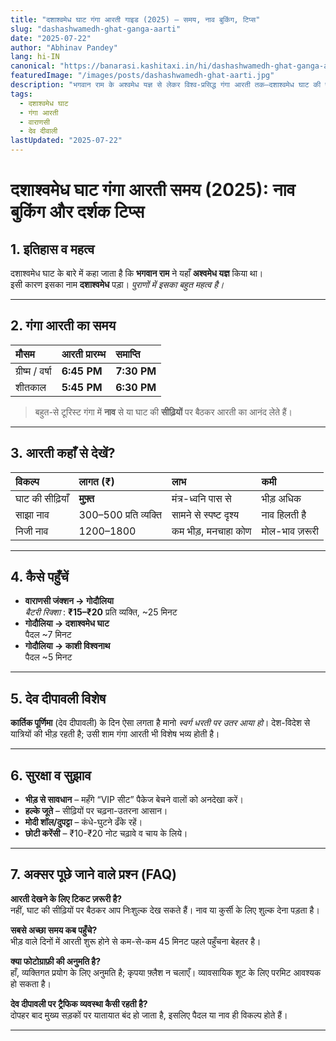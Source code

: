 ```yaml
---
title: "दशाश्वमेध घाट गंगा आरती गाइड (2025) — समय, नाव बुकिंग, टिप्स"
slug: "dashashwamedh-ghat-ganga-aarti"
date: "2025-07-22"
author: "Abhinav Pandey"
lang: hi-IN
canonical: "https://banarasi.kashitaxi.in/hi/dashashwamedh-ghat-ganga-aarti/"
featuredImage: "/images/posts/dashashwamedh-ghat-aarti.jpg"
description: "भगवान राम के अश्वमेध यज्ञ से लेकर विश्व-प्रसिद्ध गंगा आरती तक—दशाश्वमेध घाट की पूरी जानकारी, समय और पहुंच मार्ग।"
tags:
  - दशाश्वमेध घाट
  - गंगा आरती
  - वाराणसी
  - देव दीवाली
lastUpdated: "2025-07-22"
---
```


# दशाश्वमेध घाट गंगा आरती समय (2025): नाव बुकिंग और दर्शक टिप्स

## 1. इतिहास व महत्व  

दशाश्वमेध घाट के बारे में कहा जाता है कि **भगवान राम** ने यहाँ **अश्वमेध यज्ञ** किया था।  
इसी कारण इसका नाम **दशाश्वमेध** पड़ा। *पुराणों में इसका बहुत महत्व है।*

---

## 2. गंगा आरती का समय  

| मौसम | आरती प्रारम्भ | समाप्ति |
| :-- | :-- | :-- |
| ग्रीष्म / वर्षा | **6:45 PM** | **7:30 PM** |
| शीतकाल | **5:45 PM** | **6:30 PM** |

> बहुत-से टूरिस्ट गंगा में **नाव** से या घाट की **सीढ़ियों** पर बैठकर आरती का आनंद लेते हैं।

---

## 3. आरती कहाँ से देखें?  

| विकल्प | लागत (₹) | लाभ | कमी |
| :-- | :-- | :-- | :-- |
| घाट की सीढ़ियाँ | **मुफ़्त** | मंत्र-ध्वनि पास से | भीड़ अधिक |
| साझा नाव | 300–500 प्रति व्यक्ति | सामने से स्पष्ट दृश्य | नाव हिलती है |
| निजी नाव | 1200–1800 | कम भीड़, मनचाहा कोण | मोल-भाव ज़रूरी |

---

## 4. कैसे पहुँचें   

* **वाराणसी जंक्शन → गोदौलिया**  
  *बैटरी रिक्शा* : **₹15–₹20** प्रति व्यक्ति, ~25 मिनट  
* **गोदौलिया → दशाश्वमेध घाट**  
  पैदल ~7 मिनट  
* **गोदौलिया → काशी विश्वनाथ**  
  पैदल ~5 मिनट

---

## 5. देव दीपावली विशेष  

**कार्तिक पूर्णिमा** (देव दीपावली) के दिन ऐसा लगता है मानो *स्वर्ग धरती पर उतर आया हो*। देश-विदेश से यात्रियों की भीड़ रहती है; उसी शाम गंगा आरती भी विशेष भव्य होती है।

---

## 6. सुरक्षा व सुझाव  

* **भीड़ से सावधान** – महँगे “VIP सीट” पैकेज बेचने वालों को अनदेखा करें।  
* **हल्के जूते** – सीढ़ियों पर चढ़ना-उतरना आसान।  
* **मोदी शॉल/दुपट्टा** – कंधे-घुटने ढँके रहें।  
* **छोटी करेंसी** – ₹10-₹20 नोट चढ़ावे व चाय के लिये।  

---

## 7. अक्सर पूछे जाने वाले प्रश्न (FAQ)

**आरती देखने के लिए टिकट ज़रूरी है?**  
नहीं, घाट की सीढ़ियों पर बैठकर आप निःशुल्क देख सकते हैं। नाव या कुर्सी के लिए शुल्क देना पड़ता है।

**सबसे अच्छा समय कब पहुँचे?**  
भीड़ वाले दिनों में आरती शुरू होने से कम-से-कम 45 मिनट पहले पहुँचना बेहतर है।

**क्या फोटोग्राफ़ी की अनुमति है?**  
हाँ, व्यक्तिगत प्रयोग के लिए अनुमति है; कृपया फ़्लैश न चलाएँ। व्यावसायिक शूट के लिए परमिट आवश्यक हो सकता है।

**देव दीपावली पर ट्रैफिक व्यवस्था कैसी रहती है?**  
दोपहर बाद मुख्य सड़कों पर यातायात बंद हो जाता है, इसलिए पैदल या नाव ही विकल्प होते हैं।

---

